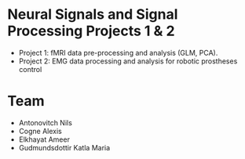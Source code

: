 # Neural Signals and Signal Processing Projects 1 & 2
- Project 1: fMRI data pre-processing and analysis (GLM, PCA).
- Project 2: EMG data processing and analysis for robotic prostheses control

# Team 
- Antonovitch Nils 
- Cogne Alexis
- Elkhayat Ameer
- Gudmundsdottir Katla Maria
